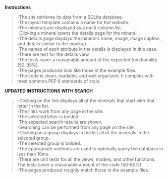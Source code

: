 **Instructions** <br />
>-The site retrieves its data from a SQLite database.<br />
>-The layout template contains a name for the website.<br />
>-The minerals are displayed as a multi-column list.<br />
>-Clicking a mineral opens the details page for the mineral.<br />
>-The details page displays the mineral’s name, image, image caption, and details similar to the mockup.<br />
>-The names of each attribute in the details is displayed in title case.<br />
>-There are test for the details view.<br />
>-The tests cover a reasonable amount of the expected functionality (50-85%).<br />
>-The pages produced look like those in the example files.<br />
>-The code is clean, readable, and well organized. It complies with most common PEP 8 standards of style.<br />

**UPDATED INSTRUCTIONS WITH SEARCH**<br />
>-Clicking on the link displays all of the minerals that start with that letter in the list.<br />
>-The links work from any page in the site.<br />
>-The selected letter is bolded.<br />
>-The expected search results are shown.<br />
>-Searching can be performed from any page on the site.<br />
>-Clicking on a group displays in the list all of the minerals in the selected group.<br />
>-The selected group is bolded.<br />
>-The appropriate methods are used to optimally query the database in less than 10ms.<br />
>-There are unit tests for all the views, models, and other functions. The tests cover a reasonable amount of the code (50-80%).<br />
>-The pages produced roughly match those in the example files.<br />
